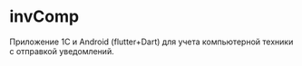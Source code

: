 # invComp

Приложение 1С и Android (flutter+Dart)
для учета компьютерной техники с отправкой уведомлений.
